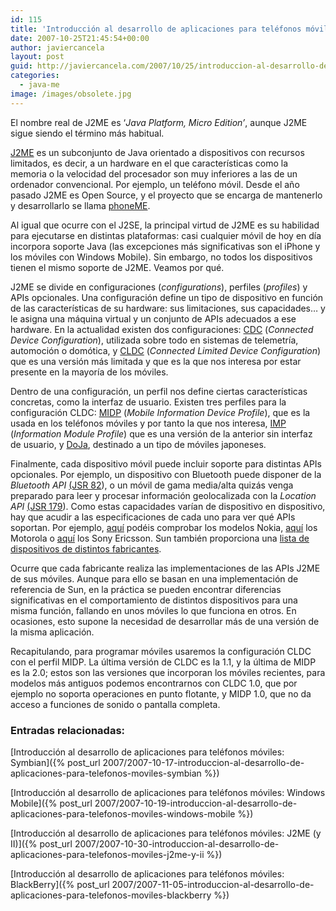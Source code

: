 ```yaml
---
id: 115
title: 'Introducción al desarrollo de aplicaciones para teléfonos móviles: J2ME (I)'
date: 2007-10-25T21:45:54+00:00
author: javiercancela
layout: post
guid: http://javiercancela.com/2007/10/25/introduccion-al-desarrollo-de-aplicaciones-para-telefonos-moviles-j2me-i/
categories:
  - java-me
image: /images/obsolete.jpg
---
```

El nombre real de J2ME es &#8216;_Java Platform, Micro Edition&#8217;_, aunque J2ME sigue siendo el término más habitual.

[J2ME](http://java.sun.com/javame/index.jsp "The Java ME Platform") es un subconjunto de Java orientado a dispositivos con recursos limitados, es decir, a un hardware en el que características como la memoria o la velocidad del procesador son muy inferiores a las de un ordenador convencional. Por ejemplo, un teléfono móvil. Desde el año pasado J2ME es Open Source, y el proyecto que se encarga de mantenerlo y desarrollarlo se llama [phoneME](https://phoneme.dev.java.net/ "phoneME Project").

Al igual que ocurre con el J2SE, la principal virtud de J2ME es su habilidad para ejecutarse en distintas plataformas: casi cualquier móvil de hoy en día incorpora soporte Java (las excepciones más significativas son el iPhone y los móviles con Windows Mobile). Sin embargo, no todos los dispositivos tienen el mismo soporte de J2ME. Veamos por qué.

J2ME se divide en configuraciones (_configurations_), perfiles (_profiles_) y APIs opcionales. Una configuración define un tipo de dispositivo en función de las características de su hardware: sus limitaciones, sus capacidades&#8230; y le asigna una máquina virtual y un conjunto de APIs adecuados a ese hardware. En la actualidad existen dos configuraciones: [CDC](http://java.sun.com/products/cdc/ "Connected Device Configuration (CDC); JSR 36, JSR 218") (_Connected Device Configuration_), utilizada sobre todo en sistemas de telemetría, automoción o domótica, y [CLDC](http://java.sun.com/products/cldc/ "Connected Limited Device Configuration (CLDC); JSR 30, JSR 139") (_Connected Limited Device Configuration_) que es una versión más limitada y que es la que nos interesa por estar presente en la mayoría de los móviles.

Dentro de una configuración, un perfil nos define ciertas características concretas, como la interfaz de usuario. Existen tres perfiles para la configuración CLDC: [MIDP](http://java.sun.com/products/midp/ "Mobile Information Device Profile (MIDP); JSR 37, JSR 118") (_Mobile Information Device Profile_), que es la usada en los teléfonos móviles y por tanto la que nos interesa, [IMP](http://java.sun.com/products/imp/ "Information Module Profile (IMP) JSR-195") (_Information Module Profile_) que es una versión de la anterior sin interfaz de usuario, y [DoJa](http://www.doja-developer.net/ "DoJa Developer Network"), destinado a un tipo de móviles japoneses.

Finalmente, cada dispositivo móvil puede incluir soporte para distintas APIs opcionales. Por ejemplo, un dispositivo con Bluetooth puede disponer de la _Bluetooth API_ [(JSR 82](http://www.jsr82.com/ "Java Bluetooth")), o un móvil de gama media/alta quizás venga preparado para leer y procesar información geolocalizada con la _Location API_ [(JSR 179](http://jcp.org/en/jsr/detail?id=179 "Location API for J2METM")). Como estas capacidades varían de dispositivo en dispositivo, hay que acudir a las especificaciones de cada uno para ver qué APIs soportan. Por ejemplo, [aquí](http://www.forum.nokia.com/devices/matrix_all_1.html "Device specifications") podéis comprobar los modelos Nokia, [aquí](http://developer.motorola.com/products/handsets/ "Handsets") los Motorola o [aquí](http://developer.sonyericsson.com/site/global/products/phonegallery/p_phonegallery.jsp?cc=gb&lc=en&ver=4000&template=pp1&zone=pp&lm=pp "Phone Gallery") los Sony Ericsson. Sun también proporciona una [lista de dispositivos de distintos fabricantes](http://developers.sun.com/mobility/device/device;jsessionid=133D390A2F5E3292FD865279A7DB2F1F "Java ME Device Table").

Ocurre que cada fabricante realiza las implementaciones de las APIs J2ME de sus móviles. Aunque para ello se basan en una implementación de referencia de Sun, en la práctica se pueden encontrar diferencias significativas en el comportamiento de distintos dispositivos para una misma función, fallando en unos móviles lo que funciona en otros. En ocasiones, esto supone la necesidad de desarrollar más de una versión de la misma aplicación.

Recapitulando, para programar móviles usaremos la configuración CLDC con el perfil MIDP. La última versión de CLDC es la 1.1, y la última de MIDP es la 2.0; estos son las versiones que incorporan los móviles recientes, para modelos más antiguos podemos encontrarnos con CLDC 1.0, que por ejemplo no soporta operaciones en punto flotante, y MIDP 1.0, que no da acceso a funciones de sonido o pantalla completa.

### Entradas relacionadas:

[Introducción al desarrollo de aplicaciones para teléfonos móviles: Symbian]({% post_url 2007/2007-10-17-introduccion-al-desarrollo-de-aplicaciones-para-telefonos-moviles-symbian %})
  
[Introducción al desarrollo de aplicaciones para teléfonos móviles: Windows Mobile]({% post_url 2007/2007-10-19-introduccion-al-desarrollo-de-aplicaciones-para-telefonos-moviles-windows-mobile %})
  
[Introducción al desarrollo de aplicaciones para teléfonos móviles: J2ME (y II)]({% post_url 2007/2007-10-30-introduccion-al-desarrollo-de-aplicaciones-para-telefonos-moviles-j2me-y-ii %})
  
[Introducción al desarrollo de aplicaciones para teléfonos móviles: BlackBerry]({% post_url 2007/2007-11-05-introduccion-al-desarrollo-de-aplicaciones-para-telefonos-moviles-blackberry %})